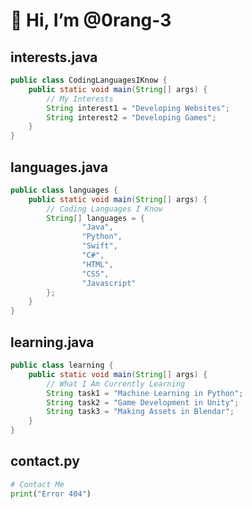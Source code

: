 # 👋 Hi, I’m @0rang-3
## interests.java
```java
public class CodingLanguagesIKnow {
    public static void main(String[] args) {
        // My Interests
        String interest1 = "Developing Websites";
        String interest2 = "Developing Games";
    }
}
```

## languages.java
```java
public class languages {
    public static void main(String[] args) {
        // Coding Languages I Know
        String[] languages = {
                "Java",
                "Python",
                "Swift",
                "C#",
                "HTML",
                "CSS",
                "Javascript"
        };
    }
}
```
## learning.java
```java
public class learning {
    public static void main(String[] args) {
        // What I Am Currently Learning
        String task1 = "Machine Learning in Python";
        String task2 = "Game Development in Unity";
        String task3 = "Making Assets in Blendar";
    }
}
```

## contact.py
```py
# Contact Me
print("Error 404")
```

<!---
0rang-3/0rang-3 is a ✨ special ✨ repository because its `README.md` (this file) appears on your GitHub profile.
You can click the Preview link to take a look at your changes.
--->
